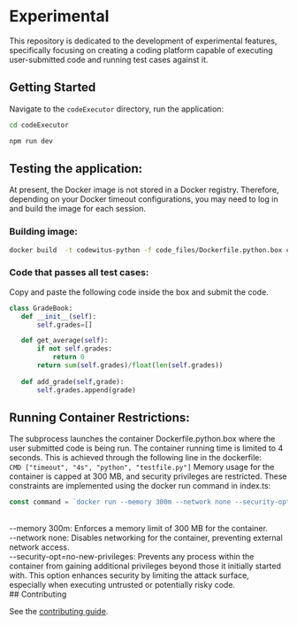 # Experimental
This repository is dedicated to the development of experimental features, specifically focusing on creating a coding platform capable of executing user-submitted code and running test cases against it.

## Getting Started
Navigate to the `codeExecutor` directory, run the application:

```bash
cd codeExecutor
```
```bash
npm run dev
```

## Testing the application:
At present, the Docker image is not stored in a Docker registry. Therefore, depending on your Docker timeout configurations, you may need to log in and build the image for each session.

### Building image:
```bash
docker build  -t codewitus-python -f code_files/Dockerfile.python.box code_files/.
```


### Code that passes all test cases:
Copy and paste the following code inside the box and submit the code. 

```python
class GradeBook:
   def __init__(self):
       self.grades=[]

   def get_average(self):
       if not self.grades:
           return 0
       return sum(self.grades)/float(len(self.grades))
  
   def add_grade(self,grade):
       self.grades.append(grade)
```
## Running Container Restrictions: 
The subprocess launches the container Dockerfile.python.box where the user submitted code is being run. The container running time is limited to 4 seconds. This is achieved through the following line in the dockerfile:<br />
```CMD ["timeout", "4s", "python", "testfile.py"]``` 
Memory usage for the container is capped at 300 MB, and security privileges are restricted. These constraints are implemented using the docker run command in index.ts: <br />
 ```typescript
const command = `docker run --memory 300m --network none --security-opt=no-new-privileges -v "$(pwd)/code_files/code.py":/usr/src/code.py -v "$(pwd)/code_files/test-reports":/usr/src/test-reports codewitus-python`;
```
<br/>
--memory 300m: Enforces a memory limit of 300 MB for the container.<br/>
--network none: Disables networking for the container, preventing external network access.<br/>
--security-opt=no-new-privileges: Prevents any process within the container from gaining additional privileges beyond those it initially started with. This option enhances security by limiting the attack surface, especially when executing untrusted or potentially risky code.
<br/>
## Contributing

See the [contributing guide](https://github.com/codewit-us/codewit.us/blob/main/CONTRIBUTING.md).
